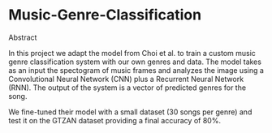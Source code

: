 # Music-Genre-Classification


Abstract


In this project we adapt the model from Choi et al. to train a custom music genre classification system with our own genres and data. The model takes as an input the spectogram of music frames and analyzes the image using a Convolutional Neural Network (CNN) plus a Recurrent Neural Network (RNN). The output of the system is a vector of predicted genres for the song.

We fine-tuned their model with a small dataset (30 songs per genre) and test it on the GTZAN dataset providing a final accuracy of 80%.
